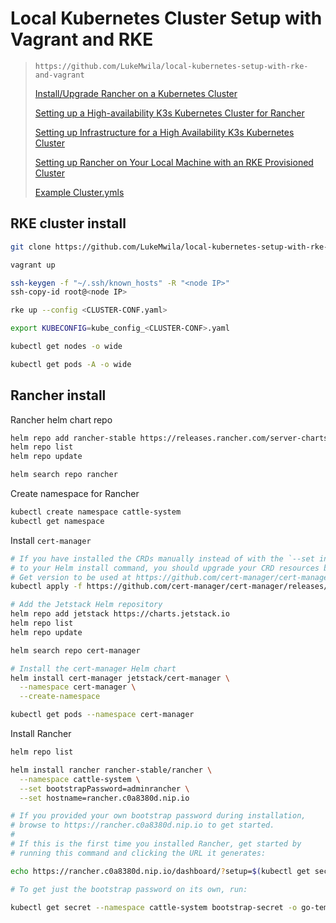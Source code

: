 # Local Kubernetes Cluster Setup with Vagrant and RKE

> `https://github.com/LukeMwila/local-kubernetes-setup-with-rke-and-vagrant`
>
> [Install/Upgrade Rancher on a Kubernetes Cluster](https://ranchermanager.docs.rancher.com/getting-started/installation-and-upgrade/install-upgrade-on-a-kubernetes-cluster)
>
> [Setting up a High-availability K3s Kubernetes Cluster for Rancher](https://ranchermanager.docs.rancher.com/how-to-guides/new-user-guides/kubernetes-cluster-setup/k3s-for-rancher)
>
> [Setting up Infrastructure for a High Availability K3s Kubernetes Cluster](https://ranchermanager.docs.rancher.com/how-to-guides/new-user-guides/infrastructure-setup/ha-k3s-kubernetes-cluster)
>
> [Setting up Rancher on Your Local Machine with an RKE Provisioned Cluster](https://www.suse.com/c/rancher_blog/setting-up-rancher-on-your-local-machine-with-an-rke-provisioned-cluster/)
>
> [Example Cluster.ymls](https://rke.docs.rancher.com/example-yamls)

## RKE cluster install

```sh
git clone https://github.com/LukeMwila/local-kubernetes-setup-with-rke-and-vagrant.git

vagrant up

ssh-keygen -f "~/.ssh/known_hosts" -R "<node IP>"
ssh-copy-id root@<node IP>

rke up --config <CLUSTER-CONF.yaml>

export KUBECONFIG=kube_config_<CLUSTER-CONF>.yaml

kubectl get nodes -o wide

kubectl get pods -A -o wide
```

## Rancher install

Rancher helm chart repo

```sh
helm repo add rancher-stable https://releases.rancher.com/server-charts/stable
helm repo list
helm repo update

helm search repo rancher
```

Create namespace for Rancher

```sh
kubectl create namespace cattle-system
kubectl get namespace
```

Install `cert-manager`

```sh
# If you have installed the CRDs manually instead of with the `--set installCRDs=true` option added 
# to your Helm install command, you should upgrade your CRD resources before upgrading the Helm chart
# Get version to be used at https://github.com/cert-manager/cert-manager/releases
kubectl apply -f https://github.com/cert-manager/cert-manager/releases/download/v1.13.4/cert-manager.crds.yaml

# Add the Jetstack Helm repository
helm repo add jetstack https://charts.jetstack.io
helm repo list
helm repo update

helm search repo cert-manager

# Install the cert-manager Helm chart
helm install cert-manager jetstack/cert-manager \
  --namespace cert-manager \
  --create-namespace

kubectl get pods --namespace cert-manager
```

Install Rancher

```sh
helm repo list

helm install rancher rancher-stable/rancher \
  --namespace cattle-system \
  --set bootstrapPassword=adminrancher \
  --set hostname=rancher.c0a8380d.nip.io

# If you provided your own bootstrap password during installation, 
# browse to https://rancher.c0a8380d.nip.io to get started.
#
# If this is the first time you installed Rancher, get started by 
# running this command and clicking the URL it generates:

echo https://rancher.c0a8380d.nip.io/dashboard/?setup=$(kubectl get secret --namespace cattle-system bootstrap-secret -o go-template='{{.data.bootstrapPassword|base64decode}}')

# To get just the bootstrap password on its own, run:

kubectl get secret --namespace cattle-system bootstrap-secret -o go-template='{{.data.bootstrapPassword|base64decode}}{{ "\n" }}'

```

